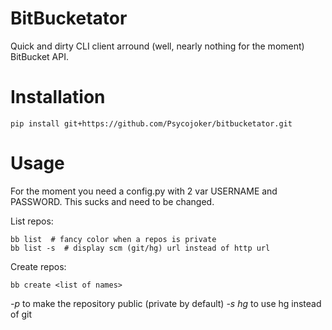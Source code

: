 BitBucketator
=============

Quick and dirty CLI client arround (well, nearly nothing for the moment) BitBucket API.

Installation
============

    pip install git+https://github.com/Psycojoker/bitbucketator.git

Usage
=====

For the moment you need a config.py with 2 var USERNAME and PASSWORD. This sucks and need to be changed.

List repos:

    bb list  # fancy color when a repos is private
    bb list -s  # display scm (git/hg) url instead of http url

Create repos:

    bb create <list of names>

*-p* to make the repository public (private by default)
*-s hg* to use hg instead of git
